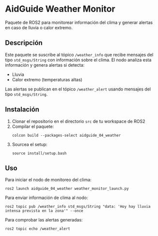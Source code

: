 # AidGuide Weather Monitor

Paquete de ROS2 para monitorear información del clima y generar alertas en caso de lluvia o calor extremo.

## Descripción

Este paquete se suscribe al tópico `/weather_info` que recibe mensajes del tipo `std_msgs/String` con información sobre el clima. El nodo analiza esta información y genera alertas si detecta:

- Lluvia
- Calor extremo (temperaturas altas)

Las alertas se publican en el tópico `/weather_alert` usando mensajes del tipo `std_msgs/String`.

## Instalación

1. Clonar el repositorio en el directorio `src` de tu workspace de ROS2
2. Compilar el paquete:
   ```
   colcon build --packages-select aidguide_04_weather
   ```
3. Sourcea el setup:
   ```
   source install/setup.bash
   ```

## Uso

Para iniciar el nodo de monitoreo del clima:

```
ros2 launch aidguide_04_weather weather_monitor_launch.py
```

Para enviar información de clima al nodo:

```
ros2 topic pub /weather_info std_msgs/String "data: 'Hoy hay lluvia intensa prevista en la zona'" --once
```

Para comprobar las alertas generadas:

```
ros2 topic echo /weather_alert
``` 